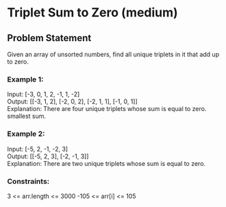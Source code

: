 # Triplet Sum to Zero (medium)
## Problem Statement
Given an array of unsorted numbers, find all unique triplets in it that add up to zero.

### Example 1:
Input: [-3, 0, 1, 2, -1, 1, -2] <br>
Output: [[-3, 1, 2], [-2, 0, 2], [-2, 1, 1], [-1, 0, 1]] <br>
Explanation: There are four unique triplets whose sum is equal to zero. smallest sum. <br>

### Example 2:
Input: [-5, 2, -1, -2, 3] <br>
Output: [[-5, 2, 3], [-2, -1, 3]] <br>
Explanation: There are two unique triplets whose sum is equal to zero. <br>

### Constraints:
3 <= arr.length <= 3000
-105 <= arr[i] <= 105